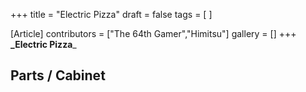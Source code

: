 +++
title = "Electric Pizza"
draft = false
tags = [ ]

[Article]
contributors = ["The 64th Gamer","Himitsu"]
gallery = []
+++
**_Electric Pizza**_ 

## Parts / Cabinet ##
